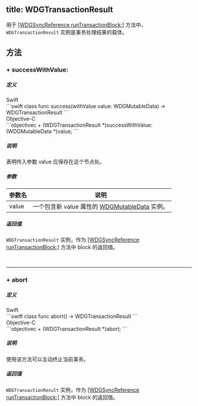 title: WDGTransactionResult
---

用于 [[WDGSyncReference runTransactionBlock:]](WDGSyncReference.html#runTransactionBlock) 方法中，`WDGTransactionResult` 实例是事务处理结果的载体。




## 方法

### + successWithValue:

##### 定义

<div class="swift-lan">Swift</div>```swift
class func success(withValue value: WDGMutableData) -> WDGTransactionResult
```
<div class="objectivec-lan">Objective-C</div>```objectivec
+ (WDGTransactionResult *)successWithValue:(WDGMutableData *)value;
```

##### 说明

表明传入参数 value 应保存在这个节点处。

##### 参数

 参数名 | 说明 
---|---
value|一个包含新 value 属性的 [WDGMutableData](WDGMutableData.html) 实例。




##### 返回值

`WDGTransactionResult` 实例，作为 [[WDGSyncReference runTransactionBlock:]](WDGSyncReference.html#runTransactionBlock) 方法中 block 的返回值。

</br>

---

### + abort

##### 定义

<div class="swift-lan">Swift</div>```swift
class func abort() -> WDGTransactionResult
```
<div class="objectivec-lan">Objective-C</div>```objectivec
+ (WDGTransactionResult *)abort;
```

##### 说明

使用该方法可以主动终止当前事务。


##### 返回值

`WDGTransactionResult` 实例，作为 [[WDGSyncReference runTransactionBlock:]](WDGSyncReference.html#runTransactionBlock) 方法中 block 的返回值。



